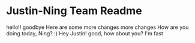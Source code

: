 # Justin-Ning Team Readme


hello!!
goodbye
Here are some more changes
more changes
How are you doing today, Ning? :)
Hey Justin! good, how about you?
I'm fast 
